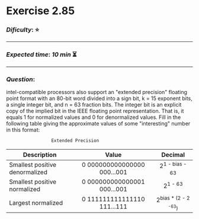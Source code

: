 Exercise 2.85
==============

### ***Dificulty***: :star:

---

### ***Expected time***: ***10 min*** :hourglass_flowing_sand:

---

### ***Question***:
intel-compatible processors also support an "extended precision" floating point format with an
80-bit word divided into a sign bit, k = 15 exponent bits, a single integer bit, and n = 63
fraction bits. The integer bit is an explicit copy of the implied bit in the IEEE floating point
representation. That is, it equals 1 for normalized values and 0 for denormalized values. Fill
in the following table giving the approximate values of some "interesting" number in this format:  
  
                     Extended Precision  
  

| Description                    |  Value   |  Decimal  |
|--------------------------------|:--------:| :------:  |
| Smallest positive denormalized |0 000000000000000 000...001|2<sup>1 - bias - 63</sup>           |
| Smallest positive normalized   |0 000000000000001 000...001|2<sup>1 - 63</sup>           |
| Largest normalized             |0 111111111111110 111...111|2<sup>bias * (2 - 2 <sup>-63</sup>)</sup>           |
